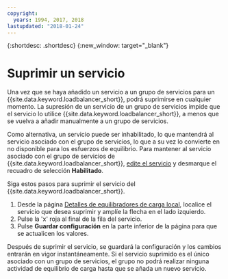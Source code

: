 ```yaml
---
copyright:
  years: 1994, 2017, 2018
lastupdated: "2018-01-24"
---
```


{:shortdesc: .shortdesc}
{:new_window: target="_blank"}

# Suprimir un servicio 

Una vez que se haya añadido un servicio a un grupo de servicios para un {{site.data.keyword.loadbalancer_short}}, podrá suprimirse en cualquier momento. La supresión de un servicio de un grupo de servicios impide que el servicio lo utilice {{site.data.keyword.loadbalancer_short}}, a menos que se vuelva a añadir manualmente a un grupo de servicios. 

Como alternativa, un servicio puede ser inhabilitado, lo que mantendrá al servicio asociado con el grupo de servicios, lo que a su vez lo convierte en no disponible para los esfuerzos de equilibrio. Para mantener al servicio asociado con el grupo de servicios de {{site.data.keyword.loadbalancer_short}}, [edite el servicio](edit-service-load-balancer.html) y desmarque el recuadro de selección **Habilitado**. 

Siga estos pasos para suprimir el servicio del {{site.data.keyword.loadbalancer_short}}.

1. Desde la página [Detalles de equilibradores de carga local](view-all-load-balancers.html), localice el servicio que desea suprimir y amplíe la flecha en el lado izquierdo.
2. Pulse la 'x' roja al final de la fila del servicio.
3. Pulse **Guardar configuración** en la parte inferior de la página para que se actualicen los valores.

Después de suprimir el servicio, se guardará la configuración y los cambios entrarán en vigor instantáneamente. Si el servicio suprimido es el único asociado con un grupo de servicios, el grupo no podrá realizar ninguna actividad de equilibrio de carga hasta que se añada un nuevo servicio.
